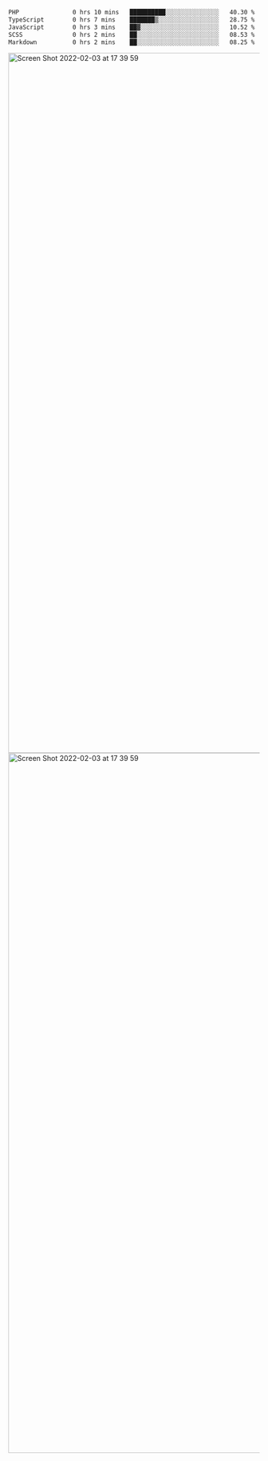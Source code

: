 <!--START_SECTION:waka-->

```txt
PHP               0 hrs 10 mins   ██████████░░░░░░░░░░░░░░░   40.30 %
TypeScript        0 hrs 7 mins    ███████▒░░░░░░░░░░░░░░░░░   28.75 %
JavaScript        0 hrs 3 mins    ██▓░░░░░░░░░░░░░░░░░░░░░░   10.52 %
SCSS              0 hrs 2 mins    ██░░░░░░░░░░░░░░░░░░░░░░░   08.53 %
Markdown          0 hrs 2 mins    ██░░░░░░░░░░░░░░░░░░░░░░░   08.25 %
```

<!--END_SECTION:waka-->

<img width="1400" alt="Screen Shot 2022-02-03 at 17 39 59" src="https://user-images.githubusercontent.com/45716542/152387304-f2b60485-53a6-4f4b-a818-5cefb1b0c0ae.png">
<img width="1400" alt="Screen Shot 2022-02-03 at 17 39 59" src="https://user-images.githubusercontent.com/45716542/152387273-ea5cdf21-2a45-44da-8bef-00c1763b1d42.png">
